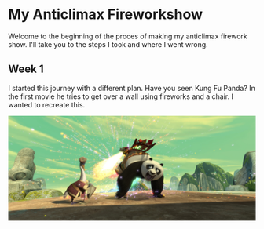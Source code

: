 # My Anticlimax Fireworkshow

Welcome to the beginning of the proces of making my anticlimax firework show. I'll take you to the steps I took and where I went wrong.

## Week 1

I started this journey with a different plan. Have you seen Kung Fu Panda? In the first movie he tries to get over a wall using fireworks and a chair. I wanted to recreate this.

![](docimg/kungfupanda.jpeg)

